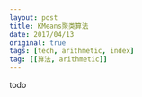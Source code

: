 ```yaml
---
layout: post
title: KMeans聚类算法
date: 2017/04/13
original: true
tags: [tech, arithmetic, index]
tag: [[算法, arithmetic]]
---
```


todo
